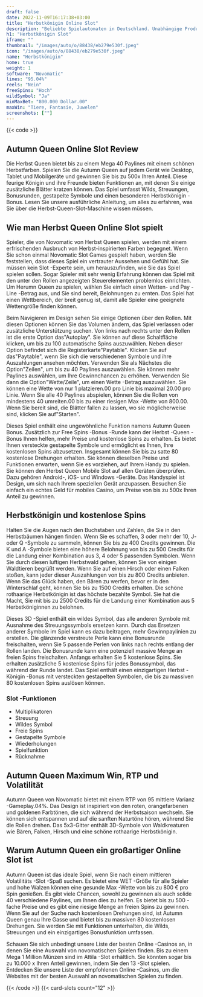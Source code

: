 ```yaml
---
draft: false
date: 2022-11-09T16:17:38+03:00
title: "Herbstkönigin Online Slot"
description: "Beliebte Spielautomaten in Deutschland. Unabhängige Produktbewertungen und exklusive Anmeldeangebote. Jetzt spielen!"
h1: "Herbstkönigin Slot"
iframe: ""
thumbnail: "/images/auto/o/88438/eb279e530f.jpeg"
icon: "/images/auto/o/88438/eb279e530f.jpeg"
name: "Herbstkönigin"
home: true
weight: 1
software: "Novomatic"
lines: "95.04%"
reels: "Nein"
freeSpins: "Hoch"
wildSymbol: "Ja"
minMaxBet: "800.000 Dollar.00"
maxWin: "Tiere, Fantasie, Juwelen"
screenshots: [""]
---
```


{{< code >}}<h2>Autumn Queen Online Slot Review</h2><p>Die Herbst Queen bietet bis zu einem Mega 40 Paylines mit einem schönen Herbstfarben. Spielen Sie die Autumn Queen auf jedem Gerät wie Desktop, Tablet und Mobilgeräte und gewinnen Sie bis zu 500x Ihren Anteil. Diese feurige Königin und ihre Freunde bieten Funktionen an, mit denen Sie einige zusätzliche Blätter kratzen können. Das Spiel umfasst Wilds, Streuungen, Bonusrunden, gestapelte Symbole und einen besonderen Herbstkönigin -Bonus. Lesen Sie unsere ausführliche Anleitung, um alles zu erfahren, was Sie über die Herbst-Queen-Slot-Maschine wissen müssen.</p><h2>Wie man Herbst Queen Online Slot spielt</h2><p>Spieler, die von Novomatic von Herbst Queen spielen, werden mit einem erfrischenden Ausbruch von Herbst-inspirierten Farben begegnet. Wenn Sie schon einmal Novomatic Slot Games gespielt haben, werden Sie feststellen, dass dieses Spiel ein vertrauter Aussehen und Gefühl hat. Sie müssen kein Slot -Experte sein, um herauszufinden, wie Sie das Spiel spielen sollen. Sogar Spieler mit sehr wenig Erfahrung können das Spiel mit den unter den Rollen angezeigten Steuerelementen problemlos einrichten. Um Herumn Queen zu spielen, wählen Sie einfach einen Wetten- und Pay -Line -Betrag aus, und Sie sind bereit, Belohnungen zu ernten. Das Spiel hat einen Wettbereich, der breit genug ist, damit alle Spieler eine geeignete Wettengröße finden können.</p><p>Beim Navigieren im Design sehen Sie einige Optionen über den Rollen. Mit diesen Optionen können Sie das Volumen ändern, das Spiel verlassen oder zusätzliche Unterstützung suchen. Von links nach rechts unter den Rollen ist die erste Option das"Autoplay". Sie können auf diese Schaltfläche klicken, um bis zu 100 automatische Spins auszuwählen. Neben dieser Option befindet sich die Registerkarte"Paytable". Klicken Sie auf das"Paytable", wenn Sie sich die verschiedenen Symbole und ihre Auszahlungen ansehen möchten. Verwenden Sie als Nächstes die Option"Zeilen", um bis zu 40 Paylines auszuwählen. Sie können mehr Paylines auswählen, um Ihre Gewinnchancen zu erhöhen. Verwenden Sie dann die Option"Wette/Zeile", um einen Wette -Betrag auszuwählen. Sie können eine Wette von nur 1 platzieren.00 pro Linie bis maximal 20.00 pro Linie. Wenn Sie alle 40 Paylines abspielen, können Sie die Rollen von mindestens 40 umreiten.00 bis zu einer riesigen Max -Wette von 800.00. Wenn Sie bereit sind, die Blätter fallen zu lassen, wo sie möglicherweise sind, klicken Sie auf"Starten".</p><p>Dieses Spiel enthält eine ungewöhnliche Funktion namens Autumn Queen Bonus. Zusätzlich zur Free Spins -Bonus -Runde kann der Herbst -Queen -Bonus Ihnen helfen, mehr Preise und kostenlose Spins zu erhalten. Es bietet Ihnen versteckte gestapelte Symbole und ermöglicht es Ihnen, Ihre kostenlosen Spins abzusetzen. Insgesamt können Sie bis zu satte 80 kostenlose Drehungen erhalten. Sie können dieselben Preise und Funktionen erwarten, wenn Sie es vorziehen, auf Ihrem Handy zu spielen. Sie können den Herbst Queen Mobile Slot auf allen Geräten überprüfen. Dazu gehören Android-, iOS- und Windows -Geräte. Das Handyspiel ist Design, um sich nach Ihrem speziellen Gerät anzupassen. Besuchen Sie einfach ein echtes Geld für mobiles Casino, um Preise von bis zu 500x Ihren Anteil zu gewinnen.</p><h2>Herbstkönigin und kostenlose Spins</h2><p>Halten Sie die Augen nach den Buchstaben und Zahlen, die Sie in den Herbstbäumen hängen finden. Wenn Sie es schaffen, 3 oder mehr der 10, J- oder Q -Symbole zu sammeln, können Sie bis zu 400 Credits gewinnen. Die K und A -Symbole bieten eine höhere Belohnung von bis zu 500 Credits für die Landung einer Kombination aus 3, 4 oder 5 passenden Symbolen. Wenn Sie durch diesen luftigen Herbstwald gehen, können Sie von einigen Waldtieren begrüßt werden. Wenn Sie auf einen Hirsch oder einen Falken stoßen, kann jeder dieser Auszahlungen von bis zu 800 Credits anbieten. Wenn Sie das Glück haben, den Bären zu werfen, bevor er in den Winterschlaf geht, können Sie bis zu 1500 Credits erhalten. Die schöne rothaarige Herbstkönigin ist das höchste bezahlte Symbol. Sie hat die Macht, Sie mit bis zu 2500 Credits für die Landung einer Kombination aus 5 Herbstköniginnen zu belohnen.</p><p>Dieses 3D -Spiel enthält ein wildes Symbol, das alle anderen Symbole mit Ausnahme des Streuungssymbols ersetzen kann. Durch das Ersetzen anderer Symbole im Spiel kann es dazu beitragen, mehr Gewinnpaylinien zu erstellen. Die glänzende verstreute Perle kann eine Bonusrunde freischalten, wenn Sie 5 passende Perlen von links nach rechts entlang der Rollen landen. Die Bonusrunde kann eine potenziell massive Menge an freien Spins freischalten. Anfangs erhalten Sie 5 kostenlose Spins. Sie erhalten zusätzliche 5 kostenlose Spins für jedes Bonussymbol, das während der Runde landet. Das Spiel enthält einen einzigartigen Herbst -Königin -Bonus mit versteckten gestapelten Symbolen, die bis zu massiven 80 kostenlosen Spins auslösen können.</p><h3>
Slot -Funktionen</h3><ul>
<li></span>
Multiplikatoren</li>
<li></span>
Streuung</li>
<li></span>
Wildes Symbol</li>
<li></span>
Freie Spins</li>
<li></span>
Gestapelte Symbole</li>
<li></span>
Wiederholungen</li>
<li></span>
Spielfunktion</li>
<li></span>
Rücknahme</li></ul><h2>Autumn Queen Maximum Win, RTP und Volatilität</h2><p>Autumn Queen von Novomatic bietet mit einem RTP von 95 mittlere Varianz -Gameplay.04%. Das Design ist inspiriert von den roten, orangefarbenen und goldenen Farbtönen, die sich während der Herbstsaison wechseln. Sie können sich entspannen und auf die sanften Naturtöne hören, während Sie die Rollen drehen. Das 5x3-Gitter enthält 3D-Symbole von Waldkreaturen wie Bären, Falken, Hirsch und eine schöne rothaarige Herbstkönigin.</p><h2>Warum Autumn Queen ein großartiger Online Slot ist</h2><p>Autumn Queen ist das ideale Spiel, wenn Sie nach einem mittleren Volatilitäts -Slot -Spaß suchen. Es bietet eine WET -Größe für alle Spieler und hohe Walzen können eine gesunde Max -Wette von bis zu 800 € pro Spin genießen. Es gibt viele Chancen, sowohl zu gewinnen als auch solide 40 verschiedene Paylines, um Ihnen dies zu helfen. Es bietet bis zu 500 -fache Preise und es gibt eine riesige Menge an freien Spins zu gewinnen. Wenn Sie auf der Suche nach kostenlosen Drehungen sind, ist Autumn Queen genau Ihre Gasse und bietet bis zu massiven 80 kostenlosen Drehungen. Sie werden Sie mit Funktionen unterhalten, die Wilds, Streuungen und ein einzigartiges Bonusfunktion umfassen.</p><p>Schauen Sie sich unbedingt unsere Liste der besten Online -Casinos an, in denen Sie eine Auswahl von novomatischen Spielen finden. Bis zu einem Mega 1 Million Münzen sind im Attila -Slot erhältlich. Sie könnten sogar bis zu 10.000 x Ihren Anteil gewinnen, indem Sie den 13 -Slot spielen. Entdecken Sie unsere Liste der empfohlenen Online -Casinos, um die Websites mit der besten Auswahl an novomatischen Spielen zu finden.</p>{{< /code >}}
 {{< card-slots count="12" >}}